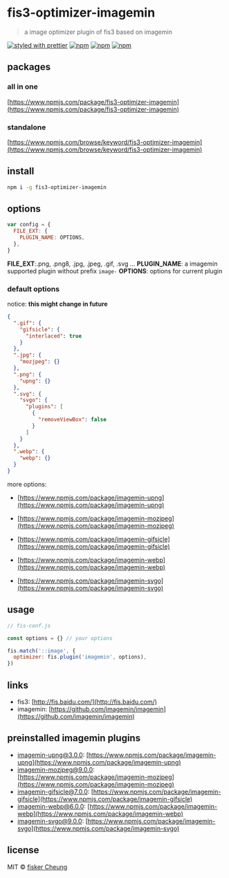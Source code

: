 # fis3-optimizer-imagemin

> a image optimizer plugin of fis3 based on imagemin

[![styled with prettier](https://img.shields.io/badge/styled_with-prettier-ff69b4.svg?style=flat-square)](https://github.com/prettier/prettier)
[![npm](https://img.shields.io/npm/v/fis3-optimizer-imagemin.svg?style=flat-square)](https://www.npmjs.com/package/fis3-optimizer-imagemin)
[![npm](https://img.shields.io/npm/dt/fis3-optimizer-imagemin.svg?style=flat-square)](https://www.npmjs.com/package/fis3-optimizer-imagemin)
[![npm](https://img.shields.io/npm/dm/fis3-optimizer-imagemin.svg?style=flat-square)](https://www.npmjs.com/package/fis3-optimizer-imagemin)

## packages

### all in one

[https://www.npmjs.com/package/fis3-optimizer-imagemin](https://www.npmjs.com/package/fis3-optimizer-imagemin)

### standalone

[https://www.npmjs.com/browse/keyword/fis3-optimizer-imagemin](https://www.npmjs.com/browse/keyword/fis3-optimizer-imagemin)

## install

```sh
npm i -g fis3-optimizer-imagemin
```

## options

```js
var config = {
  FILE_EXT: {
    PLUGIN_NAME: OPTIONS,
  },
}
```

**FILE_EXT**:.png, .png8, .jpg, .jpeg, .gif, .svg ...
**PLUGIN_NAME**: a imagemin supported plugin without prefix `image-`
**OPTIONS**: options for current plugin

### default options

notice: **this might change in future**

```json
{
  ".gif": {
    "gifsicle": {
      "interlaced": true
    }
  },
  ".jpg": {
    "mozjpeg": {}
  },
  ".png": {
    "upng": {}
  },
  ".svg": {
    "svgo": {
      "plugins": [
        {
          "removeViewBox": false
        }
      ]
    }
  },
  ".webp": {
    "webp": {}
  }
}
```

more options:

- [https://www.npmjs.com/package/imagemin-upng](https://www.npmjs.com/package/imagemin-upng)

- [https://www.npmjs.com/package/imagemin-mozjpeg](https://www.npmjs.com/package/imagemin-mozjpeg)

- [https://www.npmjs.com/package/imagemin-gifsicle](https://www.npmjs.com/package/imagemin-gifsicle)

- [https://www.npmjs.com/package/imagemin-webp](https://www.npmjs.com/package/imagemin-webp)

- [https://www.npmjs.com/package/imagemin-svgo](https://www.npmjs.com/package/imagemin-svgo)

## usage

```js
// fis-conf.js

const options = {} // your options

fis.match('::image', {
  optimizer: fis.plugin('imagemin', options),
})
```

## links

- fis3: [http://fis.baidu.com/](http://fis.baidu.com/)
- imagemin: [https://github.com/imagemin/imagemin](https://github.com/imagemin/imagemin)

## preinstalled imagemin plugins

- imagemin-upng@3.0.0: [https://www.npmjs.com/package/imagemin-upng](https://www.npmjs.com/package/imagemin-upng)
- imagemin-mozjpeg@9.0.0: [https://www.npmjs.com/package/imagemin-mozjpeg](https://www.npmjs.com/package/imagemin-mozjpeg)
- imagemin-gifsicle@7.0.0: [https://www.npmjs.com/package/imagemin-gifsicle](https://www.npmjs.com/package/imagemin-gifsicle)
- imagemin-webp@6.0.0: [https://www.npmjs.com/package/imagemin-webp](https://www.npmjs.com/package/imagemin-webp)
- imagemin-svgo@9.0.0: [https://www.npmjs.com/package/imagemin-svgo](https://www.npmjs.com/package/imagemin-svgo)

## license

MIT © [fisker Cheung](https://www.fiskercheung.com/)
